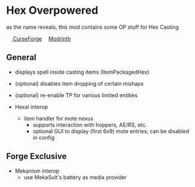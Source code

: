 # Hex Overpowered

as the name reveals, this mod contains some OP stuff for Hex Casting

[<img src="https://static-beta.curseforge.com/images/favicon.ico" style="width:1em"/>
CurseForge](https://www.curseforge.com/minecraft/mc-mods/hexoverpowered)
[<img src="https://modrinth.com/favicon.ico" style="width:1em"/>Modrinth](https://modrinth.com/mod/hexoverpowered)

## General

* displays spell inside casting items (ItemPackagedHex)
* (optional) disables item dropping of certain mishaps
* (optional) re-enable TP for various limited entities

* Hexal interop
    * item handler for mote nexus
        * supports interaction with hoppers, AE/RS, etc.
        * optional GUI to display (first 6x9) mote entries; can be disabled in config

## Forge Exclusive

* Mekanism interop
    * use MekaSuit's battery as media provider
